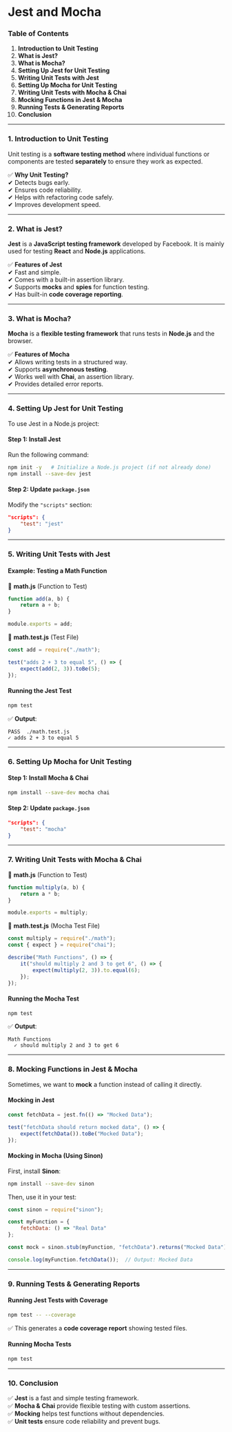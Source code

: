# Jest and Mocha

### **Table of Contents**

1. **Introduction to Unit Testing**&#x20;
2. **What is Jest?**
3. **What is Mocha?**
4. **Setting Up Jest for Unit Testing**
5. **Writing Unit Tests with Jest**
6. **Setting Up Mocha for Unit Testing**
7. **Writing Unit Tests with Mocha & Chai**
8. **Mocking Functions in Jest & Mocha**
9. **Running Tests & Generating Reports**
10. **Conclusion**

***

### **1. Introduction to Unit Testing**

Unit testing is a **software testing method** where individual functions or components are tested **separately** to ensure they work as expected.

✅ **Why Unit Testing?**\
✔ Detects bugs early.\
✔ Ensures code reliability.\
✔ Helps with refactoring code safely.\
✔ Improves development speed.

***

### **2. What is Jest?**

**Jest** is a **JavaScript testing framework** developed by Facebook. It is mainly used for testing **React** and **Node.js** applications.

✅ **Features of Jest**\
✔ Fast and simple.\
✔ Comes with a built-in assertion library.\
✔ Supports **mocks** and **spies** for function testing.\
✔ Has built-in **code coverage reporting**.

***

### **3. What is Mocha?**

**Mocha** is a **flexible testing framework** that runs tests in **Node.js** and the browser.

✅ **Features of Mocha**\
✔ Allows writing tests in a structured way.\
✔ Supports **asynchronous testing**.\
✔ Works well with **Chai**, an assertion library.\
✔ Provides detailed error reports.

***

### **4. Setting Up Jest for Unit Testing**

To use Jest in a Node.js project:

#### **Step 1: Install Jest**

Run the following command:

```sh
npm init -y   # Initialize a Node.js project (if not already done)
npm install --save-dev jest
```

#### **Step 2: Update `package.json`**

Modify the `"scripts"` section:

```json
"scripts": {
    "test": "jest"
}
```

***

### **5. Writing Unit Tests with Jest**

#### **Example: Testing a Math Function**

📄 **math.js** (Function to Test)

```javascript
function add(a, b) {
    return a + b;
}

module.exports = add;
```

📄 **math.test.js** (Test File)

```javascript
const add = require("./math");

test("adds 2 + 3 to equal 5", () => {
    expect(add(2, 3)).toBe(5);
});
```

#### **Running the Jest Test**

```sh
npm test
```

✅ **Output**:

```
PASS  ./math.test.js
✓ adds 2 + 3 to equal 5
```

***

### **6. Setting Up Mocha for Unit Testing**

#### **Step 1: Install Mocha & Chai**

```sh
npm install --save-dev mocha chai
```

#### **Step 2: Update `package.json`**

```json
"scripts": {
    "test": "mocha"
}
```

***

### **7. Writing Unit Tests with Mocha & Chai**

📄 **math.js** (Function to Test)

```javascript
function multiply(a, b) {
    return a * b;
}

module.exports = multiply;
```

📄 **math.test.js** (Mocha Test File)

```javascript
const multiply = require("./math");
const { expect } = require("chai");

describe("Math Functions", () => {
    it("should multiply 2 and 3 to get 6", () => {
        expect(multiply(2, 3)).to.equal(6);
    });
});
```

#### **Running the Mocha Test**

```sh
npm test
```

✅ **Output**:

```
Math Functions
  ✓ should multiply 2 and 3 to get 6
```

***

### **8. Mocking Functions in Jest & Mocha**

Sometimes, we want to **mock** a function instead of calling it directly.

#### **Mocking in Jest**

```javascript
const fetchData = jest.fn(() => "Mocked Data");

test("fetchData should return mocked data", () => {
    expect(fetchData()).toBe("Mocked Data");
});
```

#### **Mocking in Mocha (Using Sinon)**

First, install **Sinon**:

```sh
npm install --save-dev sinon
```

Then, use it in your test:

```javascript
const sinon = require("sinon");

const myFunction = {
    fetchData: () => "Real Data"
};

const mock = sinon.stub(myFunction, "fetchData").returns("Mocked Data");

console.log(myFunction.fetchData());  // Output: Mocked Data
```

***

### **9. Running Tests & Generating Reports**

#### **Running Jest Tests with Coverage**

```sh
npm test -- --coverage
```

✅ This generates a **code coverage report** showing tested files.

#### **Running Mocha Tests**

```sh
npm test
```

***

### **10. Conclusion**

✅ **Jest** is a fast and simple testing framework.\
✅ **Mocha & Chai** provide flexible testing with custom assertions.\
✅ **Mocking** helps test functions without dependencies.\
✅ **Unit tests** ensure code reliability and prevent bugs.
